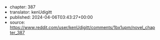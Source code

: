 - chapter: 387
- translator: kenUdigitt
- published: 2024-04-06T03:43:27+00:00
- source: https://www.reddit.com/user/kenUdigitt/comments/1bx1upm/novel_chapter_387
